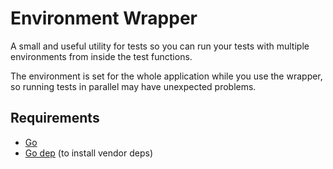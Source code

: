 Environment Wrapper
===================


A small and useful utility for tests so you can run your tests with multiple environments from inside the test functions.

The environment is set for the whole application while you use the wrapper, so running tests in parallel may have unexpected problems.

## Requirements

* [Go](https://golang.org/doc/install)
* [Go dep](https://github.com/golang/dep) (to install vendor deps)

